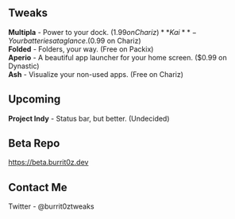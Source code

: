 ## Tweaks
**Multipla** - Power to your dock. ($1.99 on Chariz)  
**Kai** - Your batteries at a glance. ($0.99 on Chariz)  
**Folded** - Folders, your way. (Free on Packix)  
**Aperio** - A beautiful app launcher for your home screen. ($0.99 on Dynastic)  
**Ash** - Visualize your non-used apps. (Free on Chariz)  

## Upcoming
**Project Indy** - Status bar, but better. (Undecided)  

## Beta Repo
https://beta.burrit0z.dev  

## Contact Me
Twitter - @burrit0ztweaks  
